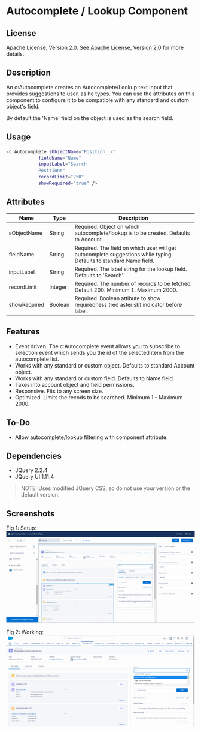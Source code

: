 # Autocomplete / Lookup Component

## License
Apache License, Version 2.0. See [Apache License, Version 2.0](https://opensource.org/licenses/Apache-2.0) for more details.

## Description
An c:Autocomplete creates an Autocomplete/Lookup text input that provides suggestions to user, as he types. You can use the attributes on this component to configure it to be compatible with any standard and custom object's field. 

By default the 'Name' field on the object is used as the search field.

## Usage
```sh
<c:Autocomplete sObjectName="Position__c" 
			fieldName="Name" 
			inputLabel="Search 
			Positions" 
			recordLimit="250" 
			showRequired="true" />
```

## Attributes
| Name | Type | Description |
| ------ | ------ | ------ |
| sObjectName | String | Required. Object on which autocomplete/lookup is to be created. Defaults to Account. |
| fieldName | String | Required. The field on which user will get autocomplete suggestions while typing. Defaults to standard Name field. |
| inputLabel | String | Required. The label string for the lookup field. Defaults to 'Search'. |
| recordLimit | Integer | Required. The number of records to be fetched. Default 200. Minimum 1. Maximum 2000. |
| showRequired | Boolean | Required. Boolean attibute to show requiredness (red asterisk) indicator before label. |

## Features
* Event driven. The c:Autocomplete event allows you to subscribe to selection event which sends you the id of the selected item from the autocomplete list.
* Works with any standard or custom object. Defaults to standard Account object.
* Works with any standard or custom field. Defaults to Name field.
* Takes into account object and field permissions.
* Responsive. Fits to any screen size.
* Optimized. Limits the recods to be searched. Minimum 1 - Maximum 2000.

## To-Do
* Allow autocomplete/lookup filtering with component attribute.

## Dependencies
* JQuery 2.2.4
* JQuery UI 1.11.4
> NOTE: Uses modified JQuery CSS, so do not use your version or the default version.

## Screenshots
Fig 1: Setup:
![Fig 1: Setup:](https://github.com/pranavraulkar/lightning-autocomplete/blob/master/screenshots/autocomplete_setup.png)

Fig 2: Working:
![Fig 2: Working:](https://github.com/pranavraulkar/lightning-autocomplete/blob/master/screenshots/autocomplete_working.png)